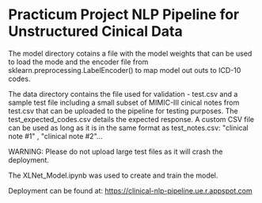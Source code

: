 # Practicum Project NLP Pipeline for Unstructured Cinical Data 

The model directory cotains a file with the model weights that can be used to load the mode and the encoder file from sklearn.preprocessing.LabelEncoder() to map model out outs to ICD-10 codes.

The data directory contains the file used for validation - test.csv and a sample test file including a small subset of MIMIC-III cinical notes from test.csv that can be uploaded to the pipeline for testing purposes. The test_expected_codes.csv details the expected response. A custom CSV file can be used as long as it is in the same format as test_notes.csv: "clinical note #1" , "clinical note #2"... 

WARNING: Please do not upload large test files as it will crash the deployment.

The XLNet_Model.ipynb was used to create and train the model.

Deployment can be found at: https://clinical-nlp-pipeline.ue.r.appspot.com
